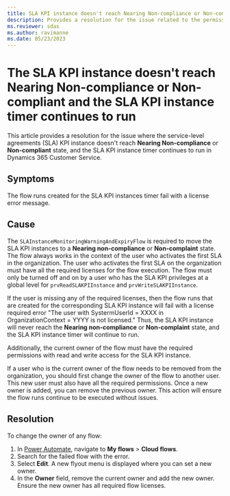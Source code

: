 ```yaml
---
title: SLA KPI instance doesn't reach Nearing Non-compliance or Non-compliant and the timer continues to run
description: Provides a resolution for the issue related to the permissions and licenses of the SLAInstanceMonitoringWarningAndExpiryFlow in Dynamics 365 Customer Service.
ms.reviewer: sdas
ms.author: ravimanne
ms.date: 05/23/2023
---
```

# The SLA KPI instance doesn't reach Nearing Non-compliance or Non-compliant and the SLA KPI instance timer continues to run

This article provides a resolution for the issue where the service-level agreements (SLA) KPI instance doesn't reach **Nearing Non-compliance** or **Non-compliant** state, and the SLA KPI instance timer continues to run in Dynamics 365  Customer Service.

## Symptoms

The flow runs created for the SLA KPI instances timer fail with a license error message.

## Cause

The `SLAInstanceMonitoringWarningAndExpiryFlow` is required to move the SLA KPI instances to a **Nearing non-compliance** or **Non-complaint** state. The flow always works in the context of the user who activates the first SLA in the organization. The user who activates the first SLA on the organization must have all the required licenses for the flow execution. The flow must only be turned off and on by a user who has the SLA KPI privileges at a global level for `prvReadSLAKPIInstance` and `prvWriteSLAKPIInstance`.

If the user is missing any of the required licenses, then the flow runs that are created for the corresponding SLA KPI instance will fail with a license required error "The user with SystermUserId = XXXX in OrganizationContext = YYYY is not licensed." Thus, the SLA KPI instance will never reach the **Nearing non-compliance** or **Non-complaint** state, and the SLA KPI instance timer will continue to run.

Additionally, the current owner of the flow must have the required permissions with read and write access for the SLA KPI instance.

If a user who is the current owner of the flow needs to be removed from the organization, you should first change the owner of the flow to another user. This new user must also have all the required permissions. Once a new owner is added, you can remove the previous owner. This action will ensure the flow runs continue to be executed without issues.

## Resolution

To change the owner of any flow:

1. In [Power Automate](https://powerautomate.microsoft.com), navigate to **My flows** > **Cloud flows**.
1. Search for the failed flow with the error.
1. Select **Edit**. A new flyout menu is displayed where you can set a new owner.
1. In the **Owner** field, remove the current owner and add the new owner. Ensure the new owner has all required flow licenses.
